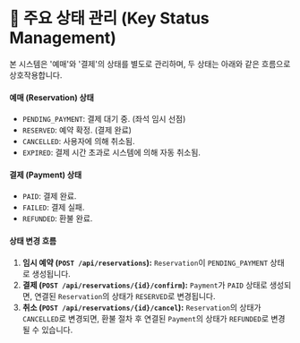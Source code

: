 # 📝 주요 상태 관리 (Key Status Management)

본 시스템은 '예매'와 '결제'의 상태를 별도로 관리하며, 두 상태는 아래와 같은 흐름으로 상호작용합니다.

#### 예매 (Reservation) 상태
*   `PENDING_PAYMENT`: 결제 대기 중. (좌석 임시 선점)
*   `RESERVED`: 예약 확정. (결제 완료)
*   `CANCELLED`: 사용자에 의해 취소됨.
*   `EXPIRED`: 결제 시간 초과로 시스템에 의해 자동 취소됨.

#### 결제 (Payment) 상태
*   `PAID`: 결제 완료.
*   `FAILED`: 결제 실패.
*   `REFUNDED`: 환불 완료.

#### 상태 변경 흐름
1.  **임시 예약 (`POST /api/reservations`):** `Reservation`이 `PENDING_PAYMENT` 상태로 생성됩니다.
2.  **결제 (`POST /api/reservations/{id}/confirm`):** `Payment`가 `PAID` 상태로 생성되면, 연결된 `Reservation`의 상태가 `RESERVED`로 변경됩니다.
3.  **취소 (`POST /api/reservations/{id}/cancel`):** `Reservation`의 상태가 `CANCELLED`로 변경되면, 환불 절차 후 연결된 `Payment`의 상태가 `REFUNDED`로 변경될 수 있습니다.